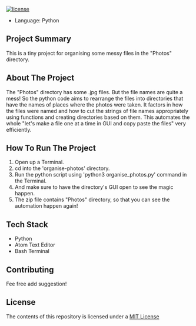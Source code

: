 
[![license](https://img.shields.io/github/license/DAVFoundation/captain-n3m0.svg?style=flat-square)](https://github.com/DAVFoundation/captain-n3m0/blob/master/LICENSE)

* Language: Python

## Project Summary
This is a tiny project for organising some messy files in the "Photos" directory.   

## About The Project
The "Photos" directory has some .jpg files. But the file names are quite a mess!
So the python code aims to rearrange the files into directories that have the names
of places where the photos were taken. It factors in how the files were named and how
to cut the strings of file names appropriately using functions and creating directories
based on them. This automates the whole "let's make a file one at a time in GUI and
copy paste the files" very efficiently.


## How To Run The Project
1. Open up a Terminal.
2. cd into the 'organise-photos' directory.
3. Run the python script using 'python3 organise_photos.py' command in the Terminal.
4. And make sure to have the directory's GUI open to see the magic happen.
5. The zip file contains "Photos" directory, so that you can see the automation happen
   again!



## Tech Stack
* Python
* Atom Text Editor
* Bash Terminal


## Contributing
Fee free add suggestion!

## License
The contents of this repository is licensed under a [MIT License](https://opensource.org/licenses/MIT)
